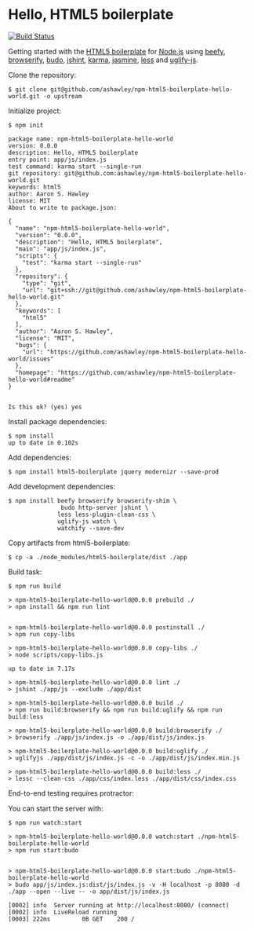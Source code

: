 Hello, HTML5 boilerplate
==========================

[![Build Status](https://travis-ci.org/ashawley/npm-html5-boilerplate-hello-world.svg?branch=master)](https://travis-ci.org/ashawley/npm-html5-boilerplate-hello-world)

Getting started with the [HTML5 boilerplate] for [Node.js] using [beefy], [browserify], [budo], [jshint], [karma], [jasmine], [less] and [uglify-js].

Clone the repository:

    $ git clone git@github.com/ashawley/npm-html5-boilerplate-hello-world.git -o upstream

Initialize project:

    $ npm init

    package name: npm-html5-boilerplate-hello-world
    version: 0.0.0
    description: Hello, HTML5 boilerplate
    entry point: app/js/index.js
    test command: karma start --single-run
    git repository: git@github.com:ashawley/npm-html5-boilerplate-hello-world.git
    keywords: html5
    author: Aaron S. Hawley
    license: MIT
    About to write to package.json:
    
    {
      "name": "npm-html5-boilerplate-hello-world",
      "version": "0.0.0",
      "description": "Hello, HTML5 boilerplate",
      "main": "app/js/index.js",
      "scripts": {
        "test": "karma start --single-run"
      },
      "repository": {
        "type": "git",
        "url": "git+ssh://git@github.com/ashawley/npm-html5-boilerplate-hello-world.git"
      },
      "keywords": [
        "html5"
      ],
      "author": "Aaron S. Hawley",
      "license": "MIT",
      "bugs": {
        "url": "https://github.com/ashawley/npm-html5-boilerplate-hello-world/issues"
      },
      "homepage": "https://github.com/ashawley/npm-html5-boilerplate-hello-world#readme"
    }
    
    
    Is this ok? (yes) yes

Install package dependencies:

    $ npm install
    up to date in 0.102s

Add dependencies:

    $ npm install html5-boilerplate jquery modernizr --save-prod

Add development dependencies:

    $ npm install beefy browserify browserify-shim \
                   budo http-server jshint \
                  less less-plugin-clean-css \
                  uglify-js watch \
                  watchify --save-dev

Copy artifacts from html5-boilerplate:

    $ cp -a ./node_modules/html5-boilerplate/dist ./app

Build task:

    $ npm run build
    
    > npm-html5-boilerplate-hello-world@0.0.0 prebuild ./
    > npm install && npm run lint
    
    
    > npm-html5-boilerplate-hello-world@0.0.0 postinstall ./
    > npm run copy-libs
    
    > npm-html5-boilerplate-hello-world@0.0.0 copy-libs ./
    > node scripts/copy-libs.js
    
    up to date in 7.17s
    
    > npm-html5-boilerplate-hello-world@0.0.0 lint ./
    > jshint ./app/js --exclude ./app/dist
    
    > npm-html5-boilerplate-hello-world@0.0.0 build ./
    > npm run build:browserify && npm run build:uglify && npm run build:less
    
    > npm-html5-boilerplate-hello-world@0.0.0 build:browserify ./
    > browserify ./app/js/index.js -o ./app/dist/js/index.js

    > npm-html5-boilerplate-hello-world@0.0.0 build:uglify ./
    > uglifyjs ./app/dist/js/index.js -c -o ./app/dist/js/index.min.js
    
    > npm-html5-boilerplate-hello-world@0.0.0 build:less ./
    > lessc --clean-css ./app/css/index.less ./app/dist/css/index.css

End-to-end testing requires protractor:

You can start the server with:

    $ npm run watch:start
    
    > npm-html5-boilerplate-hello-world@0.0.0 watch:start ./npm-html5-boilerplate-hello-world
    > npm run start:budo
    
    
    > npm-html5-boilerplate-hello-world@0.0.0 start:budo ./npm-html5-boilerplate-hello-world
    > budo app/js/index.js:dist/js/index.js -v -H localhost -p 8080 -d ./app --open --live -- -o app/dist/js/index.js
    
    [0002] info  Server running at http://localhost:8080/ (connect)
    [0002] info  LiveReload running
    [0003] 222ms         0B GET    200 /

[beefy]: http://didact.us/beefy/
[browserify]: http://browserify.org/
[budo]: http://github.com/mattdesl/budo
[HTML5 boilerplate]: https://html5boilerplate.com/
[jasmine]: http://jasmine.github.io/
[jshint]: http://jshint.com/
[karma]: http://karma-runner.github.io/
[less]: http://lesscss.org/
[Node.js]: http://nodejs.org/
[uglify-js]: http://lisperator.net/uglifyjs/
